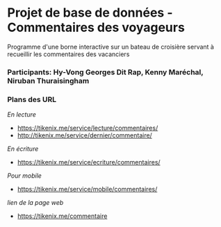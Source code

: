 # Projet de base de données - Commentaires des voyageurs
Programme d'une borne interactive sur un bateau de croisière servant à recueillir les commentaires des vacanciers

### Participants: Hy-Vong Georges Dit Rap, Kenny Maréchal, Niruban Thuraisingham


### Plans des URL

*En lecture*
- https://tikenix.me/service/lecture/commentaires/
- http://tikenix.me/service/dernier/commentaire/

*En écriture*
- https://tikenix.me/service/ecriture/commentaires/

*Pour mobile*
- https://tikenix.me/service/mobile/commentaires/

*lien de la page web*
- https://tikenix.me/commentaire
